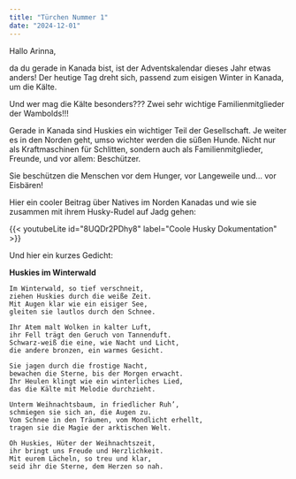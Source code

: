 ```yaml
---
title: "Türchen Nummer 1"
date: "2024-12-01"
---
```

Hallo Arinna,

da du gerade in Kanada bist, ist der Adventskalendar dieses Jahr etwas anders!
Der heutige Tag dreht sich, passend zum eisigen Winter in Kanada, um die Kälte.

Und wer mag die Kälte besonders??? 
Zwei sehr wichtige Familienmitglieder der Wambolds!!!

Gerade in Kanada sind Huskies ein wichtiger Teil der Gesellschaft. Je weiter es in den Norden geht, umso wichter werden die süßen Hunde. Nicht nur als Kraftmaschinen für Schlitten, sondern auch als Familienmitglieder, Freunde, und vor allem: Beschützer.

Sie beschützen die Menschen vor dem Hunger, vor Langeweile und... vor Eisbären!

Hier ein cooler Beitrag über Natives im Norden Kanadas und wie sie zusammen mit ihrem Husky-Rudel auf Jadg gehen:

{{< youtubeLite id="8UQDr2PDhy8" label="Coole Husky Dokumentation" >}}

Und hier ein kurzes Gedicht:

**Huskies im Winterwald**
```
Im Winterwald, so tief verschneit,  
ziehen Huskies durch die weiße Zeit.  
Mit Augen klar wie ein eisiger See,  
gleiten sie lautlos durch den Schnee.  

Ihr Atem malt Wolken in kalter Luft,  
ihr Fell trägt den Geruch von Tannenduft.  
Schwarz-weiß die eine, wie Nacht und Licht,  
die andere bronzen, ein warmes Gesicht.  

Sie jagen durch die frostige Nacht,  
bewachen die Sterne, bis der Morgen erwacht.  
Ihr Heulen klingt wie ein winterliches Lied,  
das die Kälte mit Melodie durchzieht.  

Unterm Weihnachtsbaum, in friedlicher Ruh’,  
schmiegen sie sich an, die Augen zu.  
Vom Schnee in den Träumen, vom Mondlicht erhellt,  
tragen sie die Magie der arktischen Welt.  

Oh Huskies, Hüter der Weihnachtszeit,  
ihr bringt uns Freude und Herzlichkeit.  
Mit eurem Lächeln, so treu und klar,  
seid ihr die Sterne, dem Herzen so nah.
```